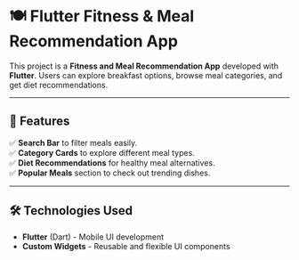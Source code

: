 # 🍽️ Flutter Fitness & Meal Recommendation App

This project is a **Fitness and Meal Recommendation App** developed with **Flutter**. Users can explore breakfast options, browse meal categories, and get diet recommendations.


---

## 🚀 Features

✅ **Search Bar** to filter meals easily.  
✅ **Category Cards** to explore different meal types.  
✅ **Diet Recommendations** for healthy meal alternatives.  
✅ **Popular Meals** section to check out trending dishes.  

---

## 🛠️ Technologies Used

- **Flutter** (Dart) - Mobile UI development  
- **Custom Widgets** - Reusable and flexible UI components  

